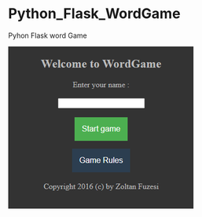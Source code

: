 # Python_Flask_WordGame
Pyhon Flask word Game

![PFW01](https://github.com/gitZf/Python_Flask_WordGame/blob/master/PFW_01.PNG)
